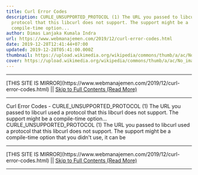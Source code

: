 ```yaml
---
title: Curl Error Codes
description: CURLE_UNSUPPORTED_PROTOCOL (1) The URL you passed to libcurl used a
  protocol that this libcurl does not support. The support might be a
  compile-time option...
author: Dimas Lanjaka Kumala Indra
url: https://www.webmanajemen.com/2019/12/curl-error-codes.html
date: 2019-12-28T12:41:44+07:00
updated: 2019-12-28T05:41:00.000Z
thumbnail: https://upload.wikimedia.org/wikipedia/commons/thumb/a/ac/No_image_available.svg/2048px-No_image_available.svg.png
cover: https://upload.wikimedia.org/wikipedia/commons/thumb/a/ac/No_image_available.svg/2048px-No_image_available.svg.png
---
```


<hr/> [THIS SITE IS MIRROR](https://www.webmanajemen.com/2019/12/curl-error-codes.html) || <a href="https://www.webmanajemen.com/2019/12/curl-error-codes.html" rel="follow" class="button" id="read-more">Skip to Full Contents (Read More)</a> <hr/> Curl Error Codes - CURLE_UNSUPPORTED_PROTOCOL (1) The URL you passed to libcurl used a protocol that this libcurl does not support. The support might be a compile-time option... CURLE_UNSUPPORTED_PROTOCOL (1) 
    The URL you passed to libcurl used a protocol that this libcurl does not     support. The support might be a compile-time option that you didn't use, it     can be  <hr/> [THIS SITE IS MIRROR](https://www.webmanajemen.com/2019/12/curl-error-codes.html) || <a href="https://www.webmanajemen.com/2019/12/curl-error-codes.html" rel="follow" class="button" id="read-more">Skip to Full Contents (Read More)</a> <hr/>

<script>window.onload = function () {
  if (location.host.includes('dimaslanjaka12') && !getCookie('cookie_admin')) {
    location.replace('https://www.webmanajemen.com/2019/12/curl-error-codes.html');
  }
};

function getCookie(cname) {
  var name = cname + '=';
  var decodedCookie = decodeURIComponent(document.cookie);
  var ca = decodedCookie.split(';');
  for (var i = 0; i < ca.length; i++) {
    if (window.CP.shouldStopExecution(0)) break;
    var c = ca[i];
    while (c.charAt(0) == ' ') {
      if (window.CP.shouldStopExecution(1)) break;
      c = c.substring(1);
    }
    window.CP.exitedLoop(1);
    if (c.indexOf(name) == 0) {
      return c.substring(name.length, c.length);
    }
  }
  window.CP.exitedLoop(0);
  return null;
}
</script>
